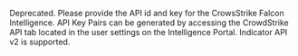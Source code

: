 Deprecated. Please provide the API id and key for the CrowsStrike Falcon Intelligence.
API Key Pairs can be generated by accessing the CrowdStrike API tab located in the user settings on the Intelligence Portal.
Indicator API v2 is supported.